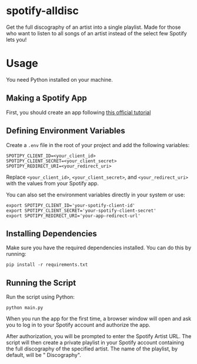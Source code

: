 # spotify-alldisc
Get the full discography of an artist into a single playlist. Made for those who want to listen to all songs of an artist instead of the select few Spotify lets you!

# Usage
You need Python installed on your machine.

## Making a Spotify App
First, you should create an app following [this official tutorial](https://developer.spotify.com/documentation/web-api/tutorials/getting-started)

## Defining Environment Variables
Create a `.env` file in the root of your project and add the following variables:
```
SPOTIPY_CLIENT_ID=<your_client_id>
SPOTIPY_CLIENT_SECRET=<your_client_secret>
SPOTIPY_REDIRECT_URI=<your_redirect_uri>
```
Replace `<your_client_id>`, `<your_client_secret>`, and `<your_redirect_uri>` with the values from your Spotify app.

You can also set the environment variables directly in your system or use:

```
export SPOTIPY_CLIENT_ID='your-spotify-client-id'
export SPOTIPY_CLIENT_SECRET='your-spotify-client-secret'
export SPOTIPY_REDIRECT_URI='your-app-redirect-url'
```

## Installing Dependencies
Make sure you have the required dependencies installed. You can do this by running:
```
pip install -r requirements.txt
```

## Running the Script
Run the script using Python:
```
python main.py
```

When you run the app for the first time, a browser window will open and ask you to log in to your Spotify account and authorize the app.

After authorization, you will be prompted to enter the Spotify Artist URL. The script will then create a private playlist in your Spotify account containing the full discography of the specified artist. The name of the playlist, by default, will be "<Artist Name> Discography".